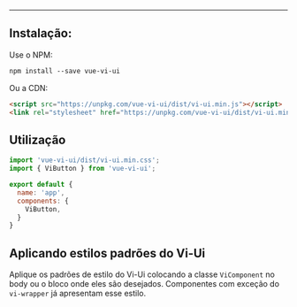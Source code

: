 ------

## Instalação:

Use o NPM:

```html static
npm install --save vue-vi-ui
```

Ou a CDN:
```html static
<script src="https://unpkg.com/vue-vi-ui/dist/vi-ui.min.js"></script>
<link rel="stylesheet" href="https://unpkg.com/vue-vi-ui/dist/vi-ui.min.css">
```

## Utilização

```js static
import 'vue-vi-ui/dist/vi-ui.min.css';
import { ViButton } from 'vue-vi-ui';

export default {
  name: 'app',
  components: {
    ViButton,
  }
}
```

## Aplicando estilos padrões do Vi-Ui

Aplique os padrões de estilo do Vi-Ui colocando a classe `ViComponent` no body ou o bloco onde eles são desejados. Componentes com exceção do `vi-wrapper` já apresentam esse estilo.
